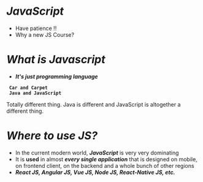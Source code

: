 # _JavaScript_


- Have patience !!
- Why a new JS Course?

# _What is Javascript_
- _**It's just programming language**_

<b>

```
 Car and Carpet
 Java and JavaScript
```
</b>

Totally different thing. Java is different and JavaScript is altogether a different thing.

# _Where to use JS?_
- In the current modern world, <b>_JavaScript_</b> is very very dominating
- It is <b>used</b> in almost <b>_every single application_</b> that is designed on mobile, on frontend client, on the backend and a whole bunch of other regions
- <b>_React JS, Angular JS, Vue JS, Node JS, React-Native JS, etc._</b>

